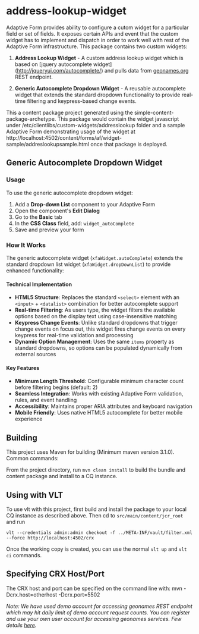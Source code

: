 address-lookup-widget
======

Adaptive Form provides ability to configure a cutom widget for a particular field or set of fields. It exposes certain APIs and event that the custom widget has to implement and dispatch in order to work well with rest of the Adaptive Form infrastructure. This package contains two custom widgets:

1. **Address Lookup Widget** - A custom address lookup widget which is based on [jquery autocomplete widget] (http://jqueryui.com/autocomplete/) and pulls data from [geonames.org](http://www.geonames.org/) REST endpoint.

2. **Generic Autocomplete Dropdown Widget** - A reusable autocomplete widget that extends the standard dropdown functionality to provide real-time filtering and keypress-based change events.

This a content package project generated using the simple-content-package-archetype. This package would contain the widget javascript under /etc/clientlibs/custom-widgets/addresslookup folder and a sample Adaptive Form demonstrating usage of the widget at http://localhost:4502/content/forms/af/widget-sample/addreslookupsample.html once that package is deployed.

## Generic Autocomplete Dropdown Widget

### Usage

To use the generic autocomplete dropdown widget:

1. Add a **Drop-down List** component to your Adaptive Form
2. Open the component's **Edit Dialog**
3. Go to the **Basic** tab
4. In the **CSS Class** field, add: `widget_autoComplete`
5. Save and preview your form

### How It Works

The generic autocomplete widget (`xfaWidget.autoComplete`) extends the standard dropdown list widget (`xfaWidget.dropDownList`) to provide enhanced functionality:

#### Technical Implementation

- **HTML5 Structure**: Replaces the standard `<select>` element with an `<input>` + `<datalist>` combination for better autocomplete support
- **Real-time Filtering**: As users type, the widget filters the available options based on the display text using case-insensitive matching
- **Keypress Change Events**: Unlike standard dropdowns that trigger change events on focus out, this widget fires change events on every keypress for real-time validation and processing
- **Dynamic Option Management**: Uses the same `items` property as standard dropdowns, so options can be populated dynamically from external sources

#### Key Features

- **Minimum Length Threshold**: Configurable minimum character count before filtering begins (default: 2)
- **Seamless Integration**: Works with existing Adaptive Form validation, rules, and event handling
- **Accessibility**: Maintains proper ARIA attributes and keyboard navigation
- **Mobile Friendly**: Uses native HTML5 autocomplete for better mobile experience

Building
--------

This project uses Maven for building (Minimum maven version 3.1.0). Common commands:

From the project directory, run ``mvn clean install`` to build the bundle and content package and install to a CQ instance.

Using with VLT
--------------

To use vlt with this project, first build and install the package to your local CQ instance as described above. Then cd to `src/main/content/jcr_root` and run

    vlt --credentials admin:admin checkout -f ../META-INF/vault/filter.xml --force http://localhost:4502/crx

Once the working copy is created, you can use the normal ``vlt up`` and ``vlt ci`` commands.

Specifying CRX Host/Port
------------------------

The CRX host and port can be specified on the command line with:
mvn -Dcrx.host=otherhost -Dcrx.port=5502 <goals>


_Note: We have used demo account for accessing geonames REST endpoint which may hit daily limit of demo account request counts. You can register and use your own user account for accessing geonames services. Few details [here](http://www.geonames.org/export/JSON-webservices.html)._
